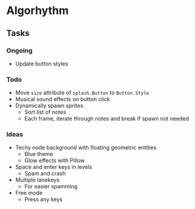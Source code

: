 # Algorhythm


## Tasks

### Ongoing
- Update button styles

### Todo
- Move `size` attribute of `splash.Button` to `Button.Style`
- Musical sound effects on button click
- Dynamically spawn sprites
  - Sort list of notes
  - Each frame, iterate through notes and break if spawn not needed

### Ideas
- Techy node background with floating geometric entities
  - Blue theme
  - Glow effects with Pillow
- Space and enter keys in levels
  - Spam and crash
- Multiple lanekeys
  - For easier spamming
- Free mode
  - Press any keys
